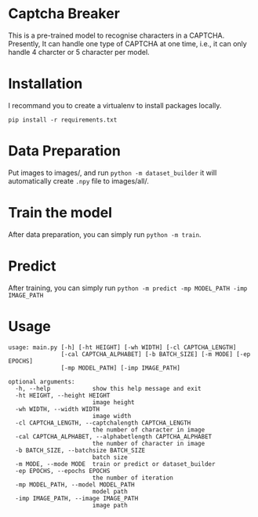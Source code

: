 # Captcha Breaker

This is a pre-trained model to recognise characters in a CAPTCHA. Presently, It can handle one type of CAPTCHA at one time, i.e., it can only handle 4 charcter or 5 character per model. 

# Installation 
I recommand you to create a virtualenv to install packages locally.
```
pip install -r requirements.txt
```
# Data Preparation
Put images to images/, and run ```python -m dataset_builder``` it will automatically create ```.npy``` file to images/all/.

# Train the model
After data preparation, you can simply run ```python -m train```.


# Predict
After training, you can simply run ```python -m predict -mp MODEL_PATH -imp IMAGE_PATH```

# Usage
```
usage: main.py [-h] [-ht HEIGHT] [-wh WIDTH] [-cl CAPTCHA_LENGTH]
               [-cal CAPTCHA_ALPHABET] [-b BATCH_SIZE] [-m MODE] [-ep EPOCHS]
               [-mp MODEL_PATH] [-imp IMAGE_PATH]

optional arguments:
  -h, --help            show this help message and exit
  -ht HEIGHT, --height HEIGHT
                        image height
  -wh WIDTH, --width WIDTH
                        image width
  -cl CAPTCHA_LENGTH, --captchalength CAPTCHA_LENGTH
                        the number of character in image
  -cal CAPTCHA_ALPHABET, --alphabetlength CAPTCHA_ALPHABET
                        the number of character in image
  -b BATCH_SIZE, --batchsize BATCH_SIZE
                        batch size
  -m MODE, --mode MODE  train or predict or dataset_builder
  -ep EPOCHS, --epochs EPOCHS
                        the number of iteration
  -mp MODEL_PATH, --model MODEL_PATH
                        model path
  -imp IMAGE_PATH, --image IMAGE_PATH
                        image path
```
